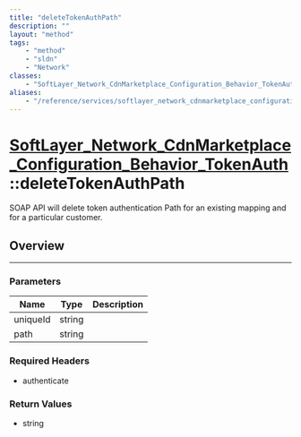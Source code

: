 ```yaml
---
title: "deleteTokenAuthPath"
description: ""
layout: "method"
tags:
    - "method"
    - "sldn"
    - "Network"
classes:
    - "SoftLayer_Network_CdnMarketplace_Configuration_Behavior_TokenAuth"
aliases:
    - "/reference/services/softlayer_network_cdnmarketplace_configuration_behavior_tokenauth/deleteTokenAuthPath"
---
```

# [SoftLayer_Network_CdnMarketplace_Configuration_Behavior_TokenAuth](/reference/services/SoftLayer_Network_CdnMarketplace_Configuration_Behavior_TokenAuth)::deleteTokenAuthPath


SOAP API will delete token authentication Path for an existing mapping and for a particular customer. 


## Overview 


-----

### Parameters 
|Name | Type | Description |
| --- | --- | --- |
|uniqueId| string| |
|path| string| |


### Required Headers
* authenticate


### Return Values
* string




